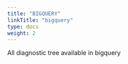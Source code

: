 ```yaml
---
title: "BIGQUERY"
linkTitle: "bigquery"
type: docs
weight: 2
---
```


All diagnostic tree available in bigquery
